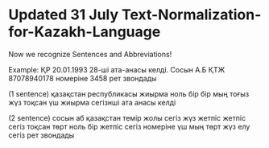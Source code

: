 Updated 31 July
Text-Normalization-for-Kazakh-Language
======================================
Now we recognize Sentences and Abbreviations!

Example: 
ҚР 20.01.1993 28-ші ата-анасы келді. Сосын А.Б ҚТЖ 87078940178 номеріне 3458 рет звондады

(1 sentence)
қазақстан республикасы жиырма   ноль  бір  бір мың тоғыз жүз тоқсан үш  жиырма сегізнші ата анасы келді 


(2 sentence)
сосын аб қазақстан темір жолы сегіз жүз жетпіс  жетпіс сегіз тоқсан төрт ноль  бір жетпіс сегіз  номеріне үш мың төрт жүз елу сегіз рет звондады 
